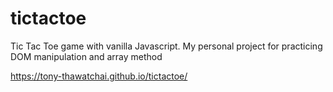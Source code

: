# tictactoe
 Tic Tac Toe game with vanilla Javascript. My personal project for practicing DOM manipulation and array method

https://tony-thawatchai.github.io/tictactoe/
